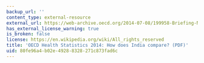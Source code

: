 ```yaml
---
backup_url: ''
content_type: external-resource
external_url: https://web-archive.oecd.org/2014-07-08/199958-Briefing-Note-INDIA-2014.pdf
has_external_license_warning: true
is_broken: false
license: https://en.wikipedia.org/wiki/All_rights_reserved
title: 'OECD Health Statistics 2014: How does India compare? (PDF)'
uid: 80fe96a4-b02e-4928-8328-271c873fad6c
---
```

